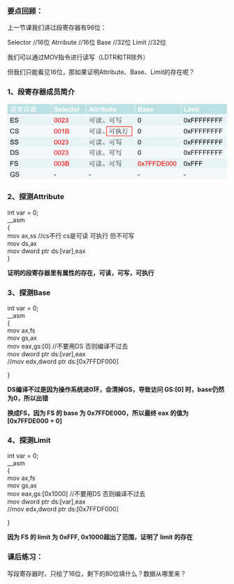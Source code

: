 ### 要点回顾：

上一节课我们讲过段寄存器有96位：

Selector  //16位
Atrribute  //16位
Base	 //32位
Limit	 //32位

我们可以通过MOV指令进行读写（LDTR和TR除外）

但我们只能看见16位，那如果证明Attribute、Base、Limit的存在呢？



### 1、段寄存器成员简介

![](../images/01/微信截图_20240205162508.png)



### 2、探测Attribute

int var = 0;					
__asm					
{					
	mov ax,ss	//cs不行 cs是可读 可执行 但不可写	
	mov ds,ax				
	mov dword ptr ds:[var],eax				
}	

**证明的段寄存器里有属性的存在，可读，可写，可执行**



### 3、探测Base

int var = 0;					
__asm					
{					
	mov ax,fs				
	mov gs,ax				
	mov eax,gs:[0]	//不要用DS 否则编译不过去		
	mov dword ptr ds:[var],eax	
	//mov edx,dword ptr ds:[0x7FFDF000]

}	

**DS编译不过是因为操作系统进0环，会清掉GS，导致访问 GS:[0] 时，base仍然为0，所以出错**

**换成FS，因为 FS 的 base 为 0x7FFDE000，所以最终 eax 的值为 [0x7FFDE000 + 0]**



### 4、探测Limit

int var = 0;					
__asm					
{					
	mov ax,fs				
	mov gs,ax				
	mov eax,gs:[0x1000]	//不要用DS 否则编译不过去		
	mov dword ptr ds:[var],eax	
	//mov edx,dword ptr ds:[0x7FFDF000]

}	

**因为 FS 的 limit 为 0xFFF, 0x1000超出了范围，证明了 limit 的存在**



### 课后练习：

写段寄存器时，只给了16位，剩下的80位填什么？数据从哪里来？	